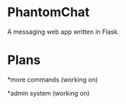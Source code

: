 # PhantomChat
A messaging web app written in Flask.

# Plans

*more commands (working on)

*admin system (working on)
